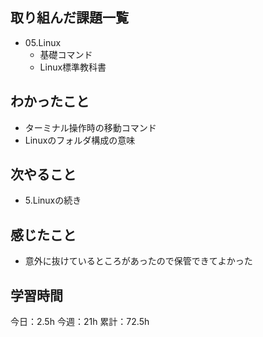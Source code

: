 ## 取り組んだ課題一覧

- 05.Linux
  - 基礎コマンド
  - Linux標準教科書 


## わかったこと
- ターミナル操作時の移動コマンド
- Linuxのフォルダ構成の意味

## 次やること
- 5.Linuxの続き

## 感じたこと
- 意外に抜けているところがあったので保管できてよかった
## 学習時間

今日：2.5h
今週：21h
累計：72.5h

